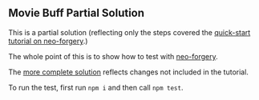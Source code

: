 Movie Buff Partial Solution
----------
This is a partial solution (reflecting only the steps covered the [quick-start tutorial on neo-forgery](https://medium.com/neo4j/how-to-mock-neo4j-calls-in-node-7066c52ac468).)

The whole point of this is to show how to test with [neo-forgery](https://www.npmjs.com/package/neo-forgery).

The [more complete solution](https://github.com/YizYah/movieBuff) reflects changes not included in the tutorial.

To run the test, first run `npm i` and then 
call `npm test`.
